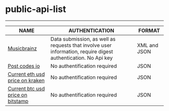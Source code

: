 # public-api-list


------------------
|NAME                                                                                       |AUTHENTICATION   | FORMAT|
|-------------------------------------------------------------------------------------------|------------------|-------------------------|
|<a href="https://musicbrainz.org/doc/Development/XML_Web_Service/Version_2">Musicbrainz</a>|Data submission, as well as requests that involve user information, require digest authentication. No Api key|XML and JSON|
|<a href="https://postcodes.io/">Post codes io</a>|No authentification required|JSON|
|<a href="https://api.cryptowat.ch/markets/kraken/ethusd/price">Current eth usd price on kraken|No authentification required|JSON|
|<a href="https://api.cryptowat.ch/markets/bistamp/btcusd/price">Current btc usd price on bitstamp|No authentification required|JSON|
  
